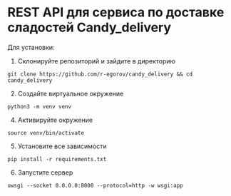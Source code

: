 # REST API для сервиса по доставке сладостей Candy_delivery

Для установки:
1. Склонируйте репозиторий и зайдите в директорию
```
git clone https://github.com/r-egorov/candy_delivery && cd candy_delivery
```

2. Создайте виртуальное окружение
```
python3 -m venv venv
```

4. Активируйте окружение
```
source venv/bin/activate
```

5. Установите все зависимости
```
pip install -r requirements.txt
```

6. Запустите сервер
```
uwsgi --socket 0.0.0.0:8000 --protocol=http -w wsgi:app
```
